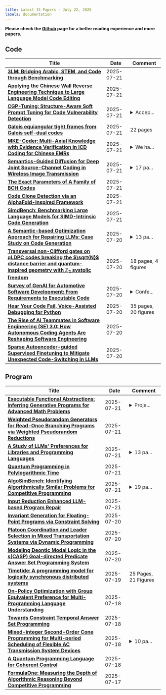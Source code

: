 ```yaml
---
title: Latest 15 Papers - July 22, 2025
labels: documentation
---
```

**Please check the [Github](https://github.com/zezhishao/MTS_Daily_ArXiv) page for a better reading experience and more papers.**

## Code
| **Title** | **Date** | **Comment** |
| --- | --- | --- |
| **[3LM: Bridging Arabic, STEM, and Code through Benchmarking](http://arxiv.org/abs/2507.15850v1)** | 2025-07-21 |  |
| **[Applying the Chinese Wall Reverse Engineering Technique to Large Language Model Code Editing](http://arxiv.org/abs/2507.15599v1)** | 2025-07-21 |  |
| **[CGP-Tuning: Structure-Aware Soft Prompt Tuning for Code Vulnerability Detection](http://arxiv.org/abs/2501.04510v2)** | 2025-07-21 | <details><summary>Accep...</summary><p>Accepted by IEEE Transactions on Software Engineering</p></details> |
| **[Galois equiangular tight frames from Galois self-dual codes](http://arxiv.org/abs/2507.15448v1)** | 2025-07-21 | 22 pages |
| **[MKE-Coder: Multi-Axial Knowledge with Evidence Verification in ICD Coding for Chinese EMRs](http://arxiv.org/abs/2502.14916v3)** | 2025-07-21 | <details><summary>We ha...</summary><p>We have decided to withdraw this manuscript in order to allow for further revisions and additional experiments</p></details> |
| **[Semantics-Guided Diffusion for Deep Joint Source-Channel Coding in Wireless Image Transmission](http://arxiv.org/abs/2501.01138v2)** | 2025-07-21 | <details><summary>17 pa...</summary><p>17 pages, submitted to IEEE for possible publication</p></details> |
| **[The Exact Parameters of A Family of BCH Codes](http://arxiv.org/abs/2507.15247v1)** | 2025-07-21 |  |
| **[Code Clone Detection via an AlphaFold-Inspired Framework](http://arxiv.org/abs/2507.15226v1)** | 2025-07-21 |  |
| **[SimdBench: Benchmarking Large Language Models for SIMD-Intrinsic Code Generation](http://arxiv.org/abs/2507.15224v1)** | 2025-07-21 |  |
| **[A Semantic-based Optimization Approach for Repairing LLMs: Case Study on Code Generation](http://arxiv.org/abs/2503.12899v3)** | 2025-07-20 | <details><summary>13 pa...</summary><p>13 pages, 7 figure, 8 tables, under peer-review</p></details> |
| **[Transversal non-Clifford gates on qLDPC codes breaking the $\sqrt{N}$ distance barrier and quantum-inspired geometry with $\mathbb{Z}_2$ systolic freedom](http://arxiv.org/abs/2507.15056v1)** | 2025-07-20 | 18 pages, 4 figures |
| **[Survey of GenAI for Automotive Software Development: From Requirements to Executable Code](http://arxiv.org/abs/2507.15025v1)** | 2025-07-20 | <details><summary>Confe...</summary><p>Conference paper accepted for GACLM 2025</p></details> |
| **[Hear Your Code Fail, Voice-Assisted Debugging for Python](http://arxiv.org/abs/2507.15007v1)** | 2025-07-20 | 35 pages, 20 figures |
| **[The Rise of AI Teammates in Software Engineering (SE) 3.0: How Autonomous Coding Agents Are Reshaping Software Engineering](http://arxiv.org/abs/2507.15003v1)** | 2025-07-20 |  |
| **[Sparse Autoencoder-guided Supervised Finetuning to Mitigate Unexpected Code-Switching in LLMs](http://arxiv.org/abs/2507.14894v1)** | 2025-07-20 |  |

## Program
| **Title** | **Date** | **Comment** |
| --- | --- | --- |
| **[Executable Functional Abstractions: Inferring Generative Programs for Advanced Math Problems](http://arxiv.org/abs/2504.09763v2)** | 2025-07-21 | <details><summary>Proje...</summary><p>Project Page: https://zaidkhan.me/EFAGen/</p></details> |
| **[Weighted Pseudorandom Generators for Read-Once Branching Programs via Weighted Pseudorandom Reductions](http://arxiv.org/abs/2502.08272v4)** | 2025-07-21 |  |
| **[A Study of LLMs' Preferences for Libraries and Programming Languages](http://arxiv.org/abs/2503.17181v2)** | 2025-07-21 | <details><summary>13 pa...</summary><p>13 pages, 8 tables, 2 figures. Paper was previously titled "LLMs Love Python"</p></details> |
| **[Quantum Programming in Polylogarithmic Time](http://arxiv.org/abs/2507.15415v1)** | 2025-07-21 |  |
| **[AlgoSimBench: Identifying Algorithmically Similar Problems for Competitive Programming](http://arxiv.org/abs/2507.15378v1)** | 2025-07-21 | <details><summary>19 pa...</summary><p>19 pages, pre-print only</p></details> |
| **[Input Reduction Enhanced LLM-based Program Repair](http://arxiv.org/abs/2507.15251v1)** | 2025-07-21 |  |
| **[Invariant Generation for Floating-Point Programs via Constraint Solving](http://arxiv.org/abs/2507.15017v1)** | 2025-07-20 |  |
| **[Platoon Coordination and Leader Selection in Mixed Transportation Systems via Dynamic Programming](http://arxiv.org/abs/2505.00847v2)** | 2025-07-20 |  |
| **[Modeling Deontic Modal Logic in the s(CASP) Goal-directed Predicate Answer Set Programming System](http://arxiv.org/abs/2507.05519v3)** | 2025-07-20 |  |
| **[Timetide: A programming model for logically synchronous distributed systems](http://arxiv.org/abs/2507.14471v1)** | 2025-07-19 | 25 Pages, 21 Figures |
| **[On-Policy Optimization with Group Equivalent Preference for Multi-Programming Language Understanding](http://arxiv.org/abs/2505.12723v2)** | 2025-07-18 |  |
| **[Towards Constraint Temporal Answer Set Programming](http://arxiv.org/abs/2507.13958v1)** | 2025-07-18 |  |
| **[Mixed-integer Second-Order Cone Programming for Multi-period Scheduling of Flexible AC Transmission System Devices](http://arxiv.org/abs/2507.12327v2)** | 2025-07-18 | <details><summary>10 pa...</summary><p>10 pages, 1 figure, submitted to CIGR\'E 2025 International Symposium, Paper 10998, PS1: System Enhancement, Markets and Regulation</p></details> |
| **[A Quantum Programming Language for Coherent Control](http://arxiv.org/abs/2507.10466v2)** | 2025-07-18 |  |
| **[FormulaOne: Measuring the Depth of Algorithmic Reasoning Beyond Competitive Programming](http://arxiv.org/abs/2507.13337v1)** | 2025-07-17 |  |

